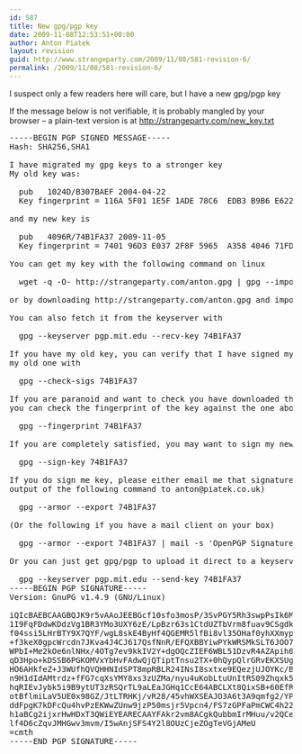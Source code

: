 ```yaml
---
id: 587
title: New gpg/pgp key
date: 2009-11-08T12:53:51+00:00
author: Anton Piatek
layout: revision
guid: http://www.strangeparty.com/2009/11/08/581-revision-6/
permalink: /2009/11/08/581-revision-6/
---
```

I suspect only a few readers here will care, but I have a new gpg/pgp key

<!--more-->

  
If the message below is not verifiable, it is probably mangled by your browser &#8211; a plain-text version is at <http://strangeparty.com/new_key.txt>

<pre>-----BEGIN PGP SIGNED MESSAGE-----
Hash: SHA256,SHA1                                

I have migrated my gpg keys to a stronger key
My old key was:                              

  pub   1024D/B307BAEF 2004-04-22
  Key fingerprint = 116A 5F01 1E5F 1ADE 78C6  EDB3 B9B6 E622 B307 BAEF

and my new key is

  pub   4096R/74B1FA37 2009-11-05
  Key fingerprint = 7401 96D3 E037 2F8F 5965  A358 4046 71FD 74B1 FA37

You can get my key with the following command on linux

  wget -q -O- http://strangeparty.com/anton.gpg | gpg --import -

or by downloading http://strangeparty.com/anton.gpg and importing manually

You can also fetch it from the keyserver with

  gpg --keyserver pgp.mit.edu --recv-key 74B1FA37

If you have my old key, you can verify that I have signed my new one with
my old one with

  gpg --check-sigs 74B1FA37

If you are paranoid and want to check you have downloaded the right key,
you can check the fingerprint of the key against the one above with

  gpg --fingerprint 74B1FA37

If you are completely satisfied, you may want to sign my new key

  gpg --sign-key 74B1FA37

If you do sign me key, please either email me that signature (email the
output of the following command to anton@piatek.co.uk)

  gpg --armor --export 74B1FA37

(Or the following if you have a mail client on your box)

  gpg --armor --export 74B1FA37 | mail -s 'OpenPGP Signatures' anton@piatek.co.uk

Or you can just get gpg/pgp to upload it direct to a keyserver

  gpg --keyserver pgp.mit.edu --send-key 74B1FA37
-----BEGIN PGP SIGNATURE-----
Version: GnuPG v1.4.9 (GNU/Linux)

iQIcBAEBCAAGBQJK9r5vAAoJEEBGcf10sfo3mosP/3SvPGY5Rh3swpPsIk6MhM8c
1I9FqFDdwKDdzVg1BR3YMo3UXY6zE/LpBzr63s1CtdUZTbVrm8fuav9CSgdk+PUj
f04ssi5LHrBTY9X7QYF/wgL8skE4ByHf4QGEMR5lfBi8vl35OHaf0yhXXmypKxuV
+f3keX0gpcWrcdn7JKva4J4CJ617QsfNnR/EFQXBBYiwPYkWRSMkSLT6JOO7Y6FY
WPbI+Me2kOe6nlNHx/4OTg7ev9kkIV2Y+dgOQcZIEF6WBL51DzvR4AZApih00Ny+
qD3Hpo+kDSSB6PGKOMVxYbHvFAdwQjQTiptTnsu2TX+0hQypQlrGRvEKXSUg5dn6
HO6AHkfeZ+J3WUfhQVQHHNIdSPT8mpRBLR24INsI8sxtxe9EQezjUJOYKc/BhMY8
n9H1dIdAMtrdz+fFG7cqXsYMY8xs3zUZMa/nyu4uKobLtuUnItRS09Zhqxk51C0k
hqRIEvJybk5i9B9ytUT3zRSQrTL9aLEaJGHq1CcE64ABCLXt8QixSB+60EfR3MVT
otBflmiLaV5UE0x98GZ/JtLTRHKj/vR28/45vhWXSEAJO3A6t3A9qmfg2/YP/vWc
ddFpgK7kDFcQu4hvPzEKWwZUnw9jzP50msjr5Vpcn4/FS7zGPFaPmCWC4h22yxhL
h1aBCg2ijxrHwHDxT3QWiEYEARECAAYFAkr2vm8ACgkQubbmIrMHuu/v2QCePQud
lf4D6cZqvJMHGwv3mvm/I5wAnjSFS4Y2l8OUzCjeZOgTeVGjAMeU
=cmth
-----END PGP SIGNATURE-----</pre>